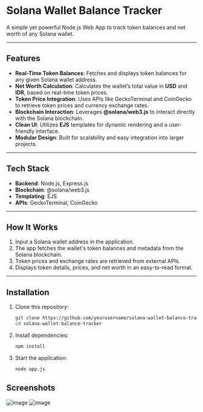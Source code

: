 # Solana Wallet Balance Tracker  

A simple yet powerful Node.js Web App to track token balances and net worth of any Solana wallet.  

---

## Features  
- **Real-Time Token Balances**: Fetches and displays token balances for any given Solana wallet address.  
- **Net Worth Calculation**: Calculates the wallet’s total value in **USD** and **IDR**, based on real-time token prices.  
- **Token Price Integration**: Uses APIs like GeckoTerminal and CoinGecko to retrieve token prices and currency exchange rates.  
- **Blockchain Interaction**: Leverages **@solana/web3.js** to interact directly with the Solana blockchain.  
- **Clean UI**: Utilizes **EJS** templates for dynamic rendering and a user-friendly interface.  
- **Modular Design**: Built for scalability and easy integration into larger projects.  

---

## Tech Stack  
- **Backend**: Node.js, Express.js  
- **Blockchain**: @solana/web3.js  
- **Templating**: EJS  
- **APIs**: GeckoTerminal, CoinGecko  

---

## How It Works  
1. Input a Solana wallet address in the application.  
2. The app fetches the wallet's token balances and metadata from the Solana blockchain.  
3. Token prices and exchange rates are retrieved from external APIs.  
4. Displays token details, prices, and net worth in an easy-to-read format.  

---

## Installation
1. Clone this repository:  
   ```bash
   git clone https://github.com/yourusername/solana-wallet-balance-tracker.git
   cd solana-wallet-balance-tracker

2. Install dependencies:
   ```bash
   npm install

3. Start the application:
   ```bash
   node app.js

## Screenshots
![image](https://github.com/user-attachments/assets/d7624d19-0551-4bd7-8c0b-2a6d2a1dc068)
![image](https://github.com/user-attachments/assets/7edde784-e9d6-4c4e-8eee-faee8efcf93c)


